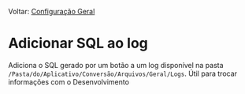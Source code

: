 Voltar: [Configuração Geral](ConfiguracaoGeral.md)
# Adicionar SQL ao log  
Adiciona o SQL gerado por um botão a um log disponível na pasta `/Pasta/do/Aplicativo/Conversão/Arquivos/Geral/Logs`. Útil para trocar informações com o Desenvolvimento  